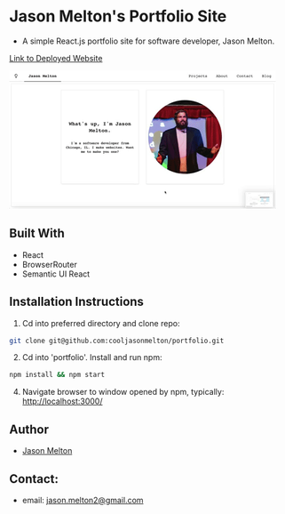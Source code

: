 

# Jason Melton's Portfolio Site
* A simple React.js portfolio site for software developer, Jason Melton.

<a href="http://www.jasonmelton.site/"> Link to Deployed Website</font></a>

<img src="https://github.com/cooljasonmelton/portfolio/blob/master/portfolio-demo.gif?raw=true" width=""/>

## Built With​
* React
* BrowserRouter
* Semantic UI React
​
## Installation Instructions
1. Cd into preferred directory and clone repo:
```bash
git clone git@github.com:cooljasonmelton/portfolio.git
```
2. Cd into 'portfolio'. Install and run npm:
```bash
npm install && npm start
```
4. Navigate browser to window opened by npm, typically: <a href='http://localhost:3000'> http://localhost:3000/ </a> 

## Author
* <a href='https://github.com/cooljasonmelton'> Jason Melton</a>

## Contact: 
* email: jason.melton2@gmail.com
